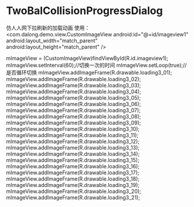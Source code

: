 # TwoBalCollisionProgressDialog
仿人人网下拉刷新的加载动画
使用：
 <com.dalong.demo.view.CustomImageView
        android:id="@+id/imageview1"
        android:layout_width="match_parent"
        android:layout_height="match_parent"
         />
         
         
         
 mImageView = (CustomImageView)findViewById(R.id.imageview1);
        mImageView.setInterval(60);//切换一次的时间
        mImageView.setLoop(true);//是否循环切换
        mImageView.addImageFrame(R.drawable.loading3_01);
        mImageView.addImageFrame(R.drawable.loading3_02);
        mImageView.addImageFrame(R.drawable.loading3_03);
        mImageView.addImageFrame(R.drawable.loading3_04);
        mImageView.addImageFrame(R.drawable.loading3_05);
        mImageView.addImageFrame(R.drawable.loading3_06);
        mImageView.addImageFrame(R.drawable.loading3_07);
        mImageView.addImageFrame(R.drawable.loading3_08);
        mImageView.addImageFrame(R.drawable.loading3_09);
        mImageView.addImageFrame(R.drawable.loading3_10);
        mImageView.addImageFrame(R.drawable.loading3_11);
        mImageView.addImageFrame(R.drawable.loading3_12);
        mImageView.addImageFrame(R.drawable.loading3_13);
        mImageView.addImageFrame(R.drawable.loading3_14);
        mImageView.addImageFrame(R.drawable.loading3_15);
        mImageView.addImageFrame(R.drawable.loading3_16);
        mImageView.addImageFrame(R.drawable.loading3_17);
        mImageView.addImageFrame(R.drawable.loading3_18);
        mImageView.addImageFrame(R.drawable.loading3_19);
        mImageView.addImageFrame(R.drawable.loading3_20);
        mImageView.addImageFrame(R.drawable.loading3_21);
